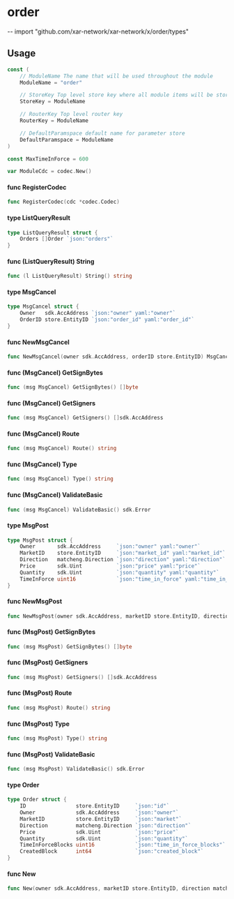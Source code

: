 # order
--
    import "github.com/xar-network/xar-network/x/order/types"


## Usage

```go
const (
	// ModuleName The name that will be used throughout the module
	ModuleName = "order"

	// StoreKey Top level store key where all module items will be stored
	StoreKey = ModuleName

	// RouterKey Top level router key
	RouterKey = ModuleName

	// DefaultParamspace default name for parameter store
	DefaultParamspace = ModuleName
)
```

```go
const MaxTimeInForce = 600
```

```go
var ModuleCdc = codec.New()
```

#### func  RegisterCodec

```go
func RegisterCodec(cdc *codec.Codec)
```

#### type ListQueryResult

```go
type ListQueryResult struct {
	Orders []Order `json:"orders"`
}
```


#### func (ListQueryResult) String

```go
func (l ListQueryResult) String() string
```

#### type MsgCancel

```go
type MsgCancel struct {
	Owner   sdk.AccAddress `json:"owner" yaml:"owner"`
	OrderID store.EntityID `json:"order_id" yaml:"order_id"`
}
```


#### func  NewMsgCancel

```go
func NewMsgCancel(owner sdk.AccAddress, orderID store.EntityID) MsgCancel
```

#### func (MsgCancel) GetSignBytes

```go
func (msg MsgCancel) GetSignBytes() []byte
```

#### func (MsgCancel) GetSigners

```go
func (msg MsgCancel) GetSigners() []sdk.AccAddress
```

#### func (MsgCancel) Route

```go
func (msg MsgCancel) Route() string
```

#### func (MsgCancel) Type

```go
func (msg MsgCancel) Type() string
```

#### func (MsgCancel) ValidateBasic

```go
func (msg MsgCancel) ValidateBasic() sdk.Error
```

#### type MsgPost

```go
type MsgPost struct {
	Owner       sdk.AccAddress     `json:"owner" yaml:"owner"`
	MarketID    store.EntityID     `json:"market_id" yaml:"market_id"`
	Direction   matcheng.Direction `json:"direction" yaml:"direction"`
	Price       sdk.Uint           `json:"price" yaml:"price"`
	Quantity    sdk.Uint           `json:"quantity" yaml:"quantity"`
	TimeInForce uint16             `json:"time_in_force" yaml:"time_in_force"`
}
```


#### func  NewMsgPost

```go
func NewMsgPost(owner sdk.AccAddress, marketID store.EntityID, direction matcheng.Direction, price sdk.Uint, quantity sdk.Uint, tif uint16) MsgPost
```

#### func (MsgPost) GetSignBytes

```go
func (msg MsgPost) GetSignBytes() []byte
```

#### func (MsgPost) GetSigners

```go
func (msg MsgPost) GetSigners() []sdk.AccAddress
```

#### func (MsgPost) Route

```go
func (msg MsgPost) Route() string
```

#### func (MsgPost) Type

```go
func (msg MsgPost) Type() string
```

#### func (MsgPost) ValidateBasic

```go
func (msg MsgPost) ValidateBasic() sdk.Error
```

#### type Order

```go
type Order struct {
	ID                store.EntityID     `json:"id"`
	Owner             sdk.AccAddress     `json:"owner"`
	MarketID          store.EntityID     `json:"market"`
	Direction         matcheng.Direction `json:"direction"`
	Price             sdk.Uint           `json:"price"`
	Quantity          sdk.Uint           `json:"quantity"`
	TimeInForceBlocks uint16             `json:"time_in_force_blocks"`
	CreatedBlock      int64              `json:"created_block"`
}
```


#### func  New

```go
func New(owner sdk.AccAddress, marketID store.EntityID, direction matcheng.Direction, price sdk.Uint, quantity sdk.Uint, tif uint16, created int64) Order
```
